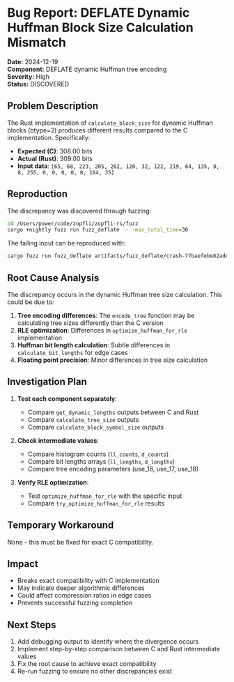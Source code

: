 # Bug Report: DEFLATE Dynamic Huffman Block Size Calculation Mismatch

**Date:** 2024-12-19  
**Component:** DEFLATE dynamic Huffman tree encoding  
**Severity:** High  
**Status:** DISCOVERED  

## Problem Description

The Rust implementation of `calculate_block_size` for dynamic Huffman blocks (btype=2) produces different results compared to the C implementation. Specifically:

- **Expected (C)**: 308.00 bits
- **Actual (Rust)**: 309.00 bits
- **Input data**: `[65, 68, 223, 205, 202, 120, 32, 122, 219, 64, 135, 0, 8, 255, 0, 0, 0, 0, 0, 164, 35]`

## Reproduction

The discrepancy was discovered through fuzzing:

```bash
cd /Users/power/code/zopfli/zopfli-rs/fuzz
cargo +nightly fuzz run fuzz_deflate -- -max_total_time=30
```

The failing input can be reproduced with:
```bash
cargo fuzz run fuzz_deflate artifacts/fuzz_deflate/crash-77baefebe82adebc6a7e0c3cd028a63d08cc3cdd
```

## Root Cause Analysis

The discrepancy occurs in the dynamic Huffman tree size calculation. This could be due to:

1. **Tree encoding differences**: The `encode_tree` function may be calculating tree sizes differently than the C version
2. **RLE optimization**: Differences in `optimize_huffman_for_rle` implementation
3. **Huffman bit length calculation**: Subtle differences in `calculate_bit_lengths` for edge cases
4. **Floating point precision**: Minor differences in tree size calculation

## Investigation Plan

1. **Test each component separately**:
   - Compare `get_dynamic_lengths` outputs between C and Rust
   - Compare `calculate_tree_size` outputs 
   - Compare `calculate_block_symbol_size` outputs

2. **Check intermediate values**:
   - Compare histogram counts (`ll_counts`, `d_counts`)
   - Compare bit lengths arrays (`ll_lengths`, `d_lengths`)
   - Compare tree encoding parameters (use_16, use_17, use_18)

3. **Verify RLE optimization**:
   - Test `optimize_huffman_for_rle` with the specific input
   - Compare `try_optimize_huffman_for_rle` results

## Temporary Workaround

None - this must be fixed for exact C compatibility.

## Impact

- Breaks exact compatibility with C implementation
- May indicate deeper algorithmic differences
- Could affect compression ratios in edge cases
- Prevents successful fuzzing completion

## Next Steps

1. Add debugging output to identify where the divergence occurs
2. Implement step-by-step comparison between C and Rust intermediate values
3. Fix the root cause to achieve exact compatibility
4. Re-run fuzzing to ensure no other discrepancies exist